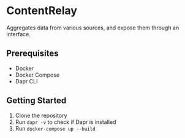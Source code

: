 # ContentRelay
Aggregates data from various sources, and expose them through an interface.

## Prerequisites

- Docker
- Docker Compose
- Dapr CLI

## Getting Started

1. Clone the repository
2. Run `dapr -v` to check if Dapr is installed
3. Run `docker-compose up --build`
